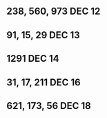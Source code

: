 238, 560, 973 DEC 12
--------------------

91, 15, 29    DEC 13
--------------------

1291          DEC 14
--------------------

31, 17, 211   DEC 16
--------------------

621, 173, 56  DEC 18
--------------------
